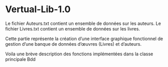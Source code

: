# Vertual-Lib-1.0

Le fichier Auteurs.txt contient un ensemble de données sur les auteurs.
Le fichier Livres.txt contient un ensemble de données sur les livres.

Cette partie représente la création d’une interface graphique fonctionnel de
gestion d’une banque de données d’œuvres (Livres) et d’auteurs.

Voila une brève description des fonctions implémentées dans la classe principale Bdd

